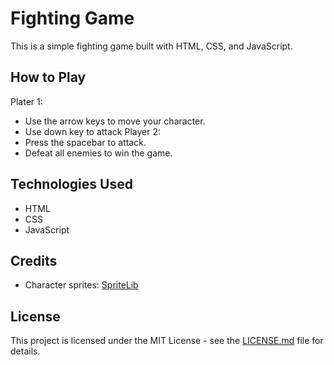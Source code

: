 # Fighting Game

This is a simple fighting game built with HTML, CSS, and JavaScript.

## How to Play
  Plater 1:
- Use the arrow keys to move your character.
- Use down key to attack
  Player 2:
- Press the spacebar to attack.
- Defeat all enemies to win the game.

## Technologies Used

- HTML
- CSS
- JavaScript

## Credits

- Character sprites: [SpriteLib](https://www.widgetworx.com/widgetworx/portfolio/spritelib.html)

## License

This project is licensed under the MIT License - see the [LICENSE.md](LICENSE.md) file for details.
